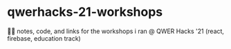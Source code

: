 # qwerhacks-21-workshops
🏳️‍🌈 notes, code, and links for the workshops i ran @ QWER Hacks '21 (react, firebase, education track)
